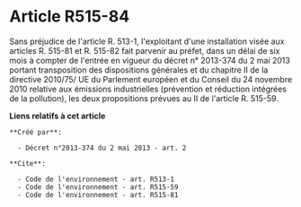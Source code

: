 # Article R515-84

Sans préjudice de l'article R. 513-1, l'exploitant d'une installation visée aux articles R. 515-81 et R. 515-82 fait parvenir
au préfet, dans un délai de six mois à compter de l'entrée en vigueur du décret n° 2013-374 du 2 mai 2013 portant
transposition des dispositions générales et du chapitre II de la directive 2010/75/ UE du Parlement européen et du Conseil du
24 novembre 2010 relative aux émissions industrielles (prévention et réduction intégrées de la pollution), les deux
propositions prévues au II de l'article R. 515-59.

**Liens relatifs à cet article**

	**Créé par**:

	  - Décret n°2013-374 du 2 mai 2013 - art. 2

	**Cite**:

	  - Code de l'environnement - art. R513-1
	  - Code de l'environnement - art. R515-59
	  - Code de l'environnement - art. R515-81
